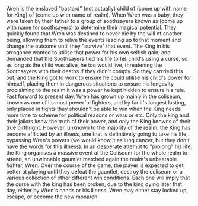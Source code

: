 Wren is the enslaved "bastard" (not actually) child of (come up with name for King) of (come up with name of realm). When Wren was a baby, they were taken by their father to a group of soothsayers known as (come up with name for soothsayers) to determine their magical potential. They quickly found that Wren was destined to never die by the will of another being, allowing them to relive the events leading up to that moment and change the outcome until they "survive" that event. The King in his arrogance wanted to utilise that power for his own selfish gain, and demanded that the Soothsayers tied his life to his child's using a curse, so as long as the child was alive, he too would live, threatening the Soothsayers with their deaths if they didn't comply. So they carrried this out, and the King got to work to ensure he could utilise his child's power for himself, placing them in dangerous situations to ensure his longevity, proclaiming to the realm it was a power he kept hidden to ensure his rule.
Fast forward to present day, Wren has grown up mainly in the coliseum, known as one of its most powerful fighters, and by far it's longest lasting, only placed in fights they shouldn't be able to win when the King needs more time to scheme for political reasons or wars or etc. Only the king and their jailors know the truth of their power, and only the King knowns of their true birthright. However, unknown to the majority of the realm, the King has become afflicted by an illness, one that is definitively going to take his life, bypassing Wren's powers (we would know it as lung cancer, but they don't have the words for this illness). In an desperate attempt to "prolong" his life, the King organises a massive event at the Coliseum for the whole realm to attend, an unwinnable gauntlet matched again the realm's unbeatable fighter, Wren.
Over the course of the game, the player is expected to get better at playing until they defeat the gauntlet, destroy the coliseum or a various collection of other different win conditions. Each one will imply that the curse with the king has been broken, due to the king dying later that day, either by Wren's hands or his illness. Wren may either stay locked up, escape, or become the new monarch.